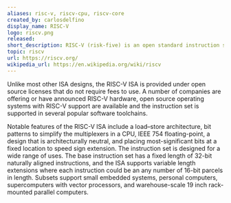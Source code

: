 ```yaml
---
aliases: risc-v, riscv-cpu, riscv-core
created_by: carlosdelfino
display_name: RISC-V
logo: riscv.png
released: 
short_description: RISC-V (risk-five) is an open standard instruction set architecture (ISA) based on reduced instruction set computer (RISC).
topic: riscv
url: https://riscv.org/
wikipedia_url: https://en.wikipedia.org/wiki/riscv
---
```

Unlike most other ISA designs, the RISC-V ISA is provided under open source licenses that do not require fees to use. A number of companies are offering or have announced RISC-V hardware, open source operating systems with RISC-V support are available and the instruction set is supported in several popular software toolchains.


Notable features of the RISC-V ISA include a load–store architecture, bit patterns to simplify the multiplexers in a CPU, IEEE 754 floating-point, a design that is architecturally neutral, and placing most-significant bits at a fixed location to speed sign extension. The instruction set is designed for a wide range of uses. The base instruction set has a fixed length of 32-bit naturally aligned instructions, and the ISA supports variable length extensions where each instruction could be an any number of 16-bit parcels in length. Subsets support small embedded systems, personal computers, supercomputers with vector processors, and warehouse-scale 19 inch rack-mounted parallel computers. 
